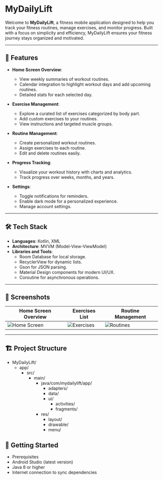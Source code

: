 # MyDailyLift

Welcome to **MyDailyLift**, a fitness mobile application designed to help you track your fitness routines, manage exercises, and monitor progress. Built with a focus on simplicity and efficiency, MyDailyLift ensures your fitness journey stays organized and motivated.

---

## 🚀 Features

- **Home Screen Overview**:
    - View weekly summaries of workout routines.
    - Calendar integration to highlight workout days and add upcoming routines.
    - Detailed stats for each selected day.

- **Exercise Management**:
    - Explore a curated list of exercises categorized by body part.
    - Add custom exercises to your routines.
    - View instructions and targeted muscle groups.

- **Routine Management**:
    - Create personalized workout routines.
    - Assign exercises to each routine.
    - Edit and delete routines easily.

- **Progress Tracking**:
    - Visualize your workout history with charts and analytics.
    - Track progress over weeks, months, and years.

- **Settings**:
    - Toggle notifications for reminders.
    - Enable dark mode for a personalized experience.
    - Manage account settings.

---

## 🛠️ Tech Stack

- **Languages**: Kotlin, XML
- **Architecture**: MVVM (Model-View-ViewModel)
- **Libraries and Tools**:
    - Room Database for local storage.
    - RecyclerView for dynamic lists.
    - Gson for JSON parsing.
    - Material Design components for modern UI/UX.
    - Coroutine for asynchronous operations.

---

## 📱 Screenshots

| Home Screen Overview | Exercises List | Routine Management |
|-----------------------|----------------|---------------------|
| ![Home Screen](screenshots/home_screen.png) | ![Exercises](screenshots/exercises_list.png) | ![Routines](screenshots/routine_management.png) |

---

## 🏗️ Project Structure
- MyDailyLift/
  - app/
    - src/
      - main/
        - java/com/mydailylift/app/
          - adapters/
          - data/
          - ui/
            - activities/
            - fragments/
        - res/
          - layout/
          - drawable/
          - menu/

## 🌟 Getting Started
- Prerequisites
- Android Studio (latest version)
- Java 8 or higher
- Internet connection to sync dependencies